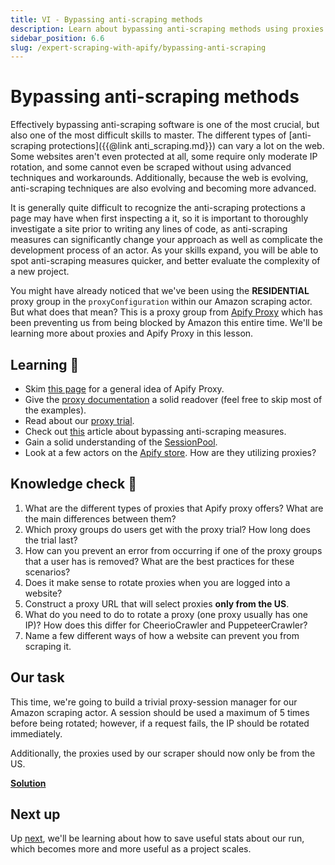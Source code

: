 ```yaml
---
title: VI - Bypassing anti-scraping methods
description: Learn about bypassing anti-scraping methods using proxies and proxy/session rotation together with Crawlee and the Apify SDK.
sidebar_position: 6.6
slug: /expert-scraping-with-apify/bypassing-anti-scraping
---
```


# [](#bypassing-anti-scraping-methods) Bypassing anti-scraping methods

Effectively bypassing anti-scraping software is one of the most crucial, but also one of the most difficult skills to master. The different types of [anti-scraping protections]({{@link anti_scraping.md}}) can vary a lot on the web. Some websites aren't even protected at all, some require only moderate IP rotation, and some cannot even be scraped without using advanced techniques and workarounds. Additionally, because the web is evolving, anti-scraping techniques are also evolving and becoming more advanced.

It is generally quite difficult to recognize the anti-scraping protections a page may have when first inspecting a it, so it is important to thoroughly investigate a site prior to writing any lines of code, as anti-scraping measures can significantly change your approach as well as complicate the development process of an actor. As your skills expand, you will be able to spot anti-scraping measures quicker, and better evaluate the complexity of a new project.

You might have already noticed that we've been using the **RESIDENTIAL** proxy group in the `proxyConfiguration` within our Amazon scraping actor. But what does that mean? This is a proxy group from [Apify Proxy](https://apify.com/proxy) which has been preventing us from being blocked by Amazon this entire time. We'll be learning more about proxies and Apify Proxy in this lesson.

## [](#learning) Learning 🧠

- Skim [this page](https://apify.com/proxy) for a general idea of Apify Proxy.
- Give the [proxy documentation](https://docs.apify.com/proxy#our-proxies) a solid readover (feel free to skip most of the examples).
- Read about our [proxy trial](https://help.apify.com/en/articles/2108625-free-trial-of-apify-proxy).
- Check out [this](https://help.apify.com/en/articles/1961361-several-tips-on-how-to-bypass-website-anti-scraping-protections) article about bypassing anti-scraping measures.
- Gain a solid understanding of the [SessionPool](https://crawlee.dev/api/core/class/SessionPool).
- Look at a few actors on the [Apify store](https://apify.com/store). How are they utilizing proxies?

## [](#quiz) Knowledge check 📝

1. What are the different types of proxies that Apify proxy offers? What are the main differences between them?
2. Which proxy groups do users get with the proxy trial? How long does the trial last?
3. How can you prevent an error from occurring if one of the proxy groups that a user has is removed? What are the best practices for these scenarios?
4. Does it make sense to rotate proxies when you are logged into a website?
5. Construct a proxy URL that will select proxies **only from the US**.
6. What do you need to do to rotate a proxy (one proxy usually has one IP)? How does this differ for CheerioCrawler and PuppeteerCrawler?
7. Name a few different ways of how a website can prevent you from scraping it.

## Our task

This time, we're going to build a trivial proxy-session manager for our Amazon scraping actor. A session should be used a maximum of 5 times before being rotated; however, if a request fails, the IP should be rotated immediately.

Additionally, the proxies used by our scraper should now only be from the US.

[**Solution**](./solutions/rotating_proxies.md)

## [](#next) Next up

Up [next](./saving_useful_stats.md), we'll be learning about how to save useful stats about our run, which becomes more and more useful as a project scales.
